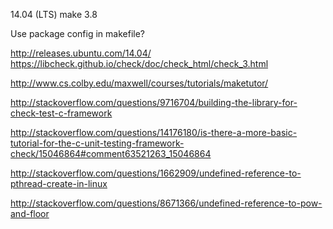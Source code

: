 14.04 (LTS)
    make 3.8

Use package config in makefile?

http://releases.ubuntu.com/14.04/
https://libcheck.github.io/check/doc/check_html/check_3.html

http://www.cs.colby.edu/maxwell/courses/tutorials/maketutor/

http://stackoverflow.com/questions/9716704/building-the-library-for-check-test-c-framework

http://stackoverflow.com/questions/14176180/is-there-a-more-basic-tutorial-for-the-c-unit-testing-framework-check/15046864#comment63521263_15046864

http://stackoverflow.com/questions/1662909/undefined-reference-to-pthread-create-in-linux

http://stackoverflow.com/questions/8671366/undefined-reference-to-pow-and-floor
